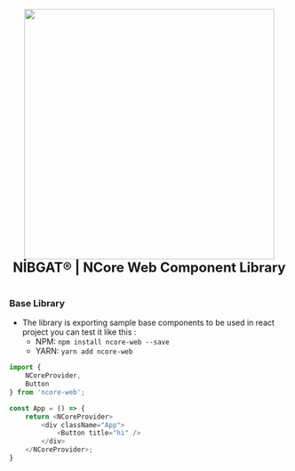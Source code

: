 <p align="center">
    <img
        width="450"
        height="450"
        src="https://ncore.nibgat.space/assets/images/lightlogo.png"
    />
    <br/>
    <span style="font-size: 24px; font-weight: bold; text-align: center; width: 100%;">NİBGAT® | NCore Web Component Library</span>
    <br/>
    <br/>
</p>

### Base Library

-   The library is exporting sample base components to be used in react project you can test it like this :
    -   NPM: `npm install ncore-web --save`
    -   YARN: `yarn add ncore-web`

```js
import {
    NCoreProvider,
    Button
} from 'ncore-web';

const App = () => {
    return <NCoreProvider>
        <div className="App">
            <Button title="hi" />
        </div>
    </NCoreProvider>;
}
```
